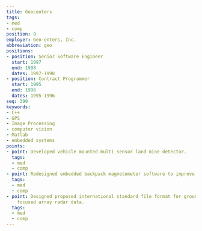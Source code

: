 ```yaml
---
title: Geocenters
tags:
- med
- comp
position: 8
employer: Geo-enters, Inc.
abbreviation: geo
positions:
- position: Senior Software Engineer
  start: 1997
  end: 1998
  dates: 1997-1998
- position: Contract Programmer
  start: 1995
  end: 1996
  dates: 1995-1996
seq: 390
keywords:
- C++
- GPS
- Image Processing
- computer vision
- Matlab
- embedded systems
points:
- point: Developed vehicle mounted multi sensor land mine detector.
  tags:
  - med
  - comp
- point: Redesigned embedded backpack magnetometer software to improve GPS support.
  tags:
  - med
  - comp
- point: Designed proposed international standard file format for ground penetrating
    focused array radar data.
  tags:
  - med
  - comp
---
```


